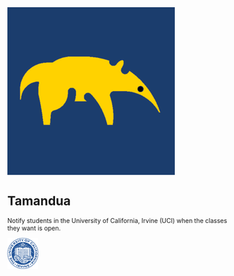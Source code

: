 <img src="img/icon.png" width="380px">

# Tamandua
Notify students in the University of California, Irvine (UCI) when the classes they want is open.


<img src="img/uci_seal.jpg" width="70px">
